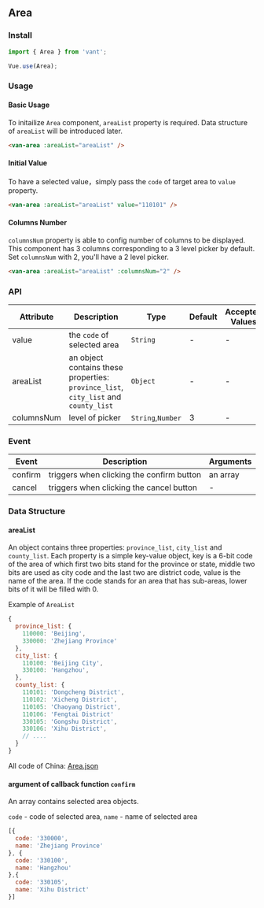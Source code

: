 ## Area

### Install

``` javascript
import { Area } from 'vant';

Vue.use(Area);
```

### Usage

#### Basic Usage

To initailize `Area` component, `areaList` property is required. Data structure of `areaList` will be introduced later. 

```html
<van-area :areaList="areaList" />
```

#### Initial Value

To have a selected value，simply pass the `code` of target area to `value` property.

```html
<van-area :areaList="areaList" value="110101" />
```

#### Columns Number

`columnsNum` property is able to config number of columns to be displayed. This component has 3 columns corresponding to a 3 level picker by default.
Set `columnsNum` with 2, you'll have a 2 level picker.

```html
<van-area :areaList="areaList" :columnsNum="2" />
```


### API

| Attribute | Description | Type | Default | Accepted Values |
|-----------|-----------|-----------|-------------|-------------|
| value | the `code` of selected area | `String` | - | - |
| areaList | an object contains these properties: `province_list`, `city_list` and `county_list`  | `Object` | - | - |
| columnsNum | level of picker | `String`,`Number` | 3 | - |

### Event

| Event | Description | Arguments |
|-----------|-----------|-----------|
| confirm | triggers when clicking the confirm button | an array |
| cancel | triggers when clicking the cancel button | - |

### Data Structure

#### areaList

An object contains three properties: `province_list`, `city_list` and `county_list`. 
Each property is a simple key-value object, key is a 6-bit code of the area of which first two bits stand for the province or state, middle two bits are used as city code and the last two are district code, value is the name of the area. If the code stands for an area that has sub-areas, lower bits of it will be filled with 0.

Example of `AreaList`

```javascript
{
  province_list: {
    110000: 'Beijing',
    330000: 'Zhejiang Province'
  },
  city_list: {
    110100: 'Beijing City',
    330100: 'Hangzhou',
  },
  county_list: {
    110101: 'Dongcheng District',
    110102: 'Xicheng District',
    110105: 'Chaoyang District',
    110106: 'Fengtai District'
    330105: 'Gongshu District',
    330106: 'Xihu District',
    // ....
  }
}
```

All code of China: [Area.json](https://github.com/youzan/vant/blob/dev/docs/demos/mock/area.json)

#### argument of callback function `confirm`
An array contains selected area objects.

`code` - code of selected area, `name` - name of selected area
```javascript
[{
  code: '330000',
  name: 'Zhejiang Province'
}, {
  code: '330100',
  name: 'Hangzhou'
},{
  code: '330105',
  name: 'Xihu District'
}]
```
